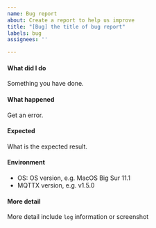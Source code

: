 ```yaml
---
name: Bug report
about: Create a report to help us improve
title: "[Bug] the title of bug report"
labels: bug
assignees: ''

---
```


#### What did I do

Something you have done.

#### What happened

Get an error.

#### Expected

What is the expected result.

#### Environment

- OS: OS version, e.g. MacOS Big Sur 11.1
- MQTTX version, e.g. v1.5.0

#### More detail

More detail include `log` information or screenshot
